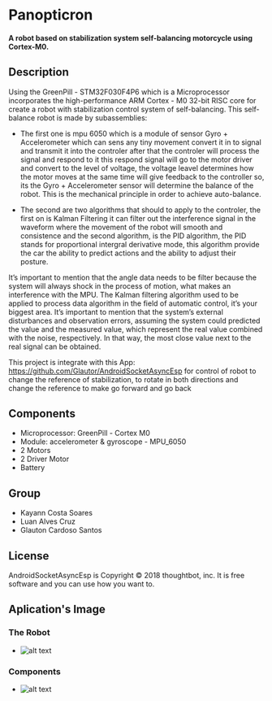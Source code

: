 # Panopticron
#### A robot based on stabilization system self-balancing motorcycle using Cortex-M0. 

## Description
Using the GreenPill - STM32F030F4P6 which is a Microprocessor incorporates the high-performance ARM Cortex - M0 32-bit RISC core for create a robot with stabilization control system of self-balancing. This self-balance robot is made by subassemblies: 

* The first one is mpu 6050 which is a module of sensor Gyro + Accelerometer which can sens any tiny movement convert it in to signal and transmit it into the controler after that the controler will process the signal and respond to it this respond signal will go to the motor driver and convert to the level of voltage, the voltage leavel determines how the motor moves at the same time  will give feedback to the controller so, its the Gyro + Accelerometer sensor will determine the balance of the robot. This is the mechanical principle in order to achieve auto-balance.

* The second are two algorithms that should to apply to the controler, the first on is Kalman Filtering it can filter out the interference signal in the waveform where the movement of the robot will smooth and consistence and the second algorithm, is the PID algorithm, the PID stands for  proportional intergral derivative mode, this algorithm provide the car the ability to predict actions and the ability to adjust their posture. 

It’s important to mention that the angle data needs to be filter because the system will always shock in the process of motion, what makes an interference with the MPU. The Kalman filtering algorithm used to be applied to process data algorithm in the field of automatic control, it’s your biggest area. It’s important to mention that the system’s external disturbances and observation errors, assuming the system could predicted the value and the measured value, which represent the real value combined with the noise, respectively. In that way, the most close value next to the real signal can be obtained.

This project is integrate with this App: https://github.com/Glautor/AndroidSocketAsyncEsp
for control of robot to change the reference of stabilization, to rotate in both directions and change the reference to make go forward and go back


## Components
* Microprocessor: GreenPill - Cortex M0
* Module: accelerometer & gyroscope - MPU_6050
* 2 Motors
* 2 Driver Motor
* Battery

## Group
* Kayann Costa Soares
* Luan Alves Cruz
* Glauton Cardoso Santos

License
----------

AndroidSocketAsyncEsp is Copyright © 2018 thoughtbot, inc. It is free software and you can use how you want to.

Aplication's Image
----------

### The Robot
* ![alt text](https://uploaddeimagens.com.br/images/001/771/400/full/photo_2018-12-10_10-47-46.jpg?1544449694)
### Components
* ![alt text](https://uploaddeimagens.com.br/images/001/771/395/full/photo_2018-12-10_10-46-39.jpg?1544449628)
